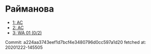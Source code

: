 # Райманова
- [1: AC](1.md)
- [2: AC](2.md)
- [3: WA 01 (0/2)](3.md)

Commit: a224aa3743eef1d7bcf4e3480796d0cc597a1d20
 fetched at: 20201222-145505
